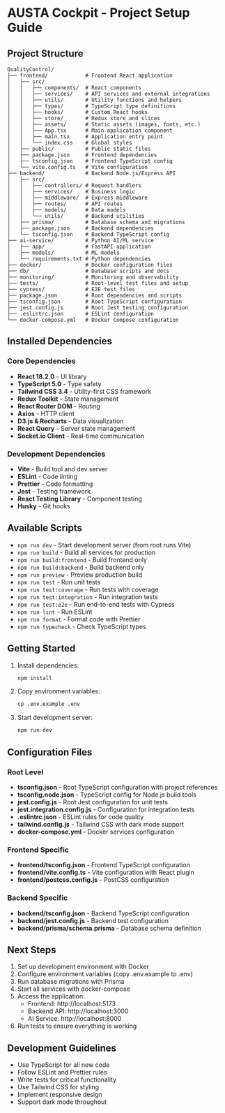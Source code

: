 # AUSTA Cockpit - Project Setup Guide

## Project Structure

```
QualityControl/
├── frontend/            # Frontend React application
│   ├── src/
│   │   ├── components/  # React components
│   │   ├── services/    # API services and external integrations
│   │   ├── utils/       # Utility functions and helpers
│   │   ├── types/       # TypeScript type definitions
│   │   ├── hooks/       # Custom React hooks
│   │   ├── store/       # Redux store and slices
│   │   ├── assets/      # Static assets (images, fonts, etc.)
│   │   ├── App.tsx      # Main application component
│   │   ├── main.tsx     # Application entry point
│   │   └── index.css    # Global styles
│   ├── public/          # Public static files
│   ├── package.json     # Frontend dependencies
│   ├── tsconfig.json    # Frontend TypeScript config
│   └── vite.config.ts   # Vite configuration
├── backend/             # Backend Node.js/Express API
│   ├── src/
│   │   ├── controllers/ # Request handlers
│   │   ├── services/    # Business logic
│   │   ├── middleware/  # Express middleware
│   │   ├── routes/      # API routes
│   │   ├── models/      # Data models
│   │   └── utils/       # Backend utilities
│   ├── prisma/          # Database schema and migrations
│   ├── package.json     # Backend dependencies
│   └── tsconfig.json    # Backend TypeScript config
├── ai-service/          # Python AI/ML service
│   ├── app/             # FastAPI application
│   ├── models/          # ML models
│   └── requirements.txt # Python dependencies
├── docker/              # Docker configuration files
├── db/                  # Database scripts and docs
├── monitoring/          # Monitoring and observability
├── tests/               # Root-level test files and setup
├── cypress/             # E2E test files
├── package.json         # Root dependencies and scripts
├── tsconfig.json        # Root TypeScript configuration
├── jest.config.js       # Root Jest testing configuration
├── .eslintrc.json       # ESLint configuration
└── docker-compose.yml   # Docker Compose configuration
```

## Installed Dependencies

### Core Dependencies
- **React 18.2.0** - UI library
- **TypeScript 5.0** - Type safety
- **Tailwind CSS 3.4** - Utility-first CSS framework
- **Redux Toolkit** - State management
- **React Router DOM** - Routing
- **Axios** - HTTP client
- **D3.js & Recharts** - Data visualization
- **React Query** - Server state management
- **Socket.io Client** - Real-time communication

### Development Dependencies
- **Vite** - Build tool and dev server
- **ESLint** - Code linting
- **Prettier** - Code formatting
- **Jest** - Testing framework
- **React Testing Library** - Component testing
- **Husky** - Git hooks

## Available Scripts

- `npm run dev` - Start development server (from root runs Vite)
- `npm run build` - Build all services for production
- `npm run build:frontend` - Build frontend only
- `npm run build:backend` - Build backend only
- `npm run preview` - Preview production build
- `npm run test` - Run unit tests
- `npm run test:coverage` - Run tests with coverage
- `npm run test:integration` - Run integration tests
- `npm run test:e2e` - Run end-to-end tests with Cypress
- `npm run lint` - Run ESLint
- `npm run format` - Format code with Prettier
- `npm run typecheck` - Check TypeScript types

## Getting Started

1. Install dependencies:
   ```bash
   npm install
   ```

2. Copy environment variables:
   ```bash
   cp .env.example .env
   ```

3. Start development server:
   ```bash
   npm run dev
   ```

## Configuration Files

### Root Level
- **tsconfig.json** - Root TypeScript configuration with project references
- **tsconfig.node.json** - TypeScript config for Node.js build tools
- **jest.config.js** - Root Jest configuration for unit tests
- **jest.integration.config.js** - Configuration for integration tests
- **.eslintrc.json** - ESLint rules for code quality
- **tailwind.config.js** - Tailwind CSS with dark mode support
- **docker-compose.yml** - Docker services configuration

### Frontend Specific
- **frontend/tsconfig.json** - Frontend TypeScript configuration
- **frontend/vite.config.ts** - Vite configuration with React plugin
- **frontend/postcss.config.js** - PostCSS configuration

### Backend Specific
- **backend/tsconfig.json** - Backend TypeScript configuration
- **backend/jest.config.js** - Backend test configuration
- **backend/prisma/schema.prisma** - Database schema definition

## Next Steps

1. Set up development environment with Docker
2. Configure environment variables (copy .env.example to .env)
3. Run database migrations with Prisma
4. Start all services with docker-compose
5. Access the application:
   - Frontend: http://localhost:5173
   - Backend API: http://localhost:3000
   - AI Service: http://localhost:8000
6. Run tests to ensure everything is working

## Development Guidelines

- Use TypeScript for all new code
- Follow ESLint and Prettier rules
- Write tests for critical functionality
- Use Tailwind CSS for styling
- Implement responsive design
- Support dark mode throughout